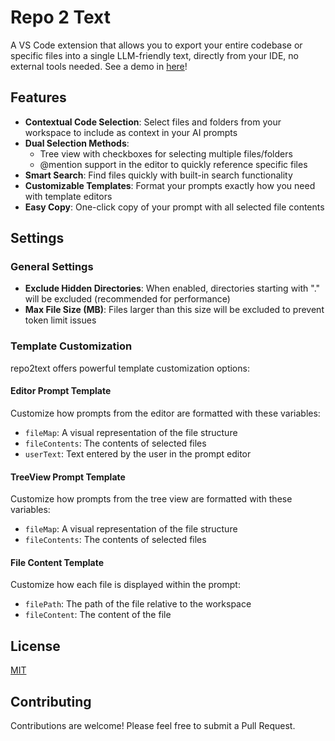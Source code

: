 # Repo 2 Text

A VS Code extension that allows you to export your entire codebase or specific files into a single LLM-friendly text, directly from your IDE, no external tools needed.
See a demo in [here](https://repo2text.gziz.io)!

## Features

- **Contextual Code Selection**: Select files and folders from your workspace to include as context in your AI prompts
- **Dual Selection Methods**:
  - Tree view with checkboxes for selecting multiple files/folders
  - @mention support in the editor to quickly reference specific files
- **Smart Search**: Find files quickly with built-in search functionality
- **Customizable Templates**: Format your prompts exactly how you need with template editors
- **Easy Copy**: One-click copy of your prompt with all selected file contents

## Settings

### General Settings

- **Exclude Hidden Directories**: When enabled, directories starting with "." will be excluded (recommended for performance)
- **Max File Size (MB)**: Files larger than this size will be excluded to prevent token limit issues

### Template Customization

repo2text offers powerful template customization options:

#### Editor Prompt Template

Customize how prompts from the editor are formatted with these variables:
- `fileMap`: A visual representation of the file structure
- `fileContents`: The contents of selected files
- `userText`: Text entered by the user in the prompt editor

#### TreeView Prompt Template

Customize how prompts from the tree view are formatted with these variables:
- `fileMap`: A visual representation of the file structure
- `fileContents`: The contents of selected files

#### File Content Template

Customize how each file is displayed within the prompt:
- `filePath`: The path of the file relative to the workspace
- `fileContent`: The content of the file

## License

[MIT](LICENSE)

## Contributing

Contributions are welcome! Please feel free to submit a Pull Request.

